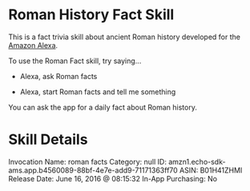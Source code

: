 # Roman History Fact Skill

This is a fact trivia skill about ancient Roman history developed for the [Amazon Alexa](https://www.amazon.com/Amazon-Echo-Bluetooth-Speaker-with-WiFi-Alexa/dp/B00X4WHP5E).

To use the Roman Fact skill, try saying...

- Alexa, ask Roman facts

- Alexa, start Roman facts and tell me something

You can ask the app for a daily fact about Roman history.

# Skill Details

Invocation Name: roman facts
Category: null
ID: amzn1.echo-sdk-ams.app.b4560089-88bf-4e7e-add9-71171363ff70
ASIN: B01H41ZHMI
Release Date: June 16, 2016 @ 08:15:32
In-App Purchasing: No
